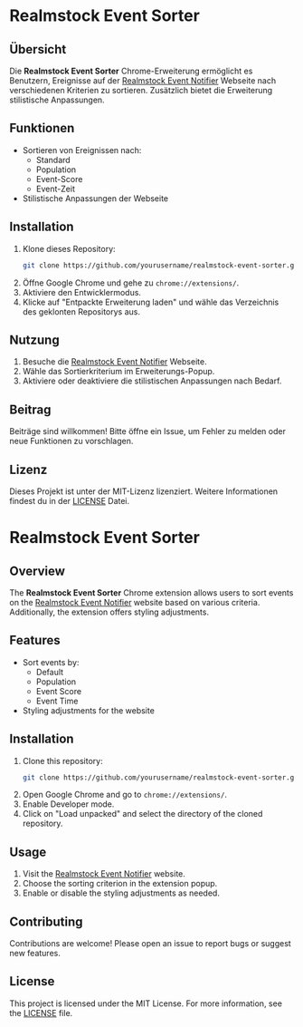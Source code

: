 
# Realmstock Event Sorter

## Übersicht

Die **Realmstock Event Sorter** Chrome-Erweiterung ermöglicht es Benutzern, Ereignisse auf der [Realmstock Event Notifier](https://realmstock.com/pages/event-notifier) Webseite nach verschiedenen Kriterien zu sortieren. Zusätzlich bietet die Erweiterung stilistische Anpassungen.

## Funktionen

- Sortieren von Ereignissen nach:
  - Standard
  - Population
  - Event-Score
  - Event-Zeit
- Stilistische Anpassungen der Webseite


## Installation

1. Klone dieses Repository:
   ```bash
   git clone https://github.com/yourusername/realmstock-event-sorter.git
   ```
2. Öffne Google Chrome und gehe zu `chrome://extensions/`.
3. Aktiviere den Entwicklermodus.
4. Klicke auf "Entpackte Erweiterung laden" und wähle das Verzeichnis des geklonten Repositorys aus.

## Nutzung

1. Besuche die [Realmstock Event Notifier](https://realmstock.com/pages/event-notifier) Webseite.
2. Wähle das Sortierkriterium im Erweiterungs-Popup.
3. Aktiviere oder deaktiviere die stilistischen Anpassungen nach Bedarf.

## Beitrag

Beiträge sind willkommen! Bitte öffne ein Issue, um Fehler zu melden oder neue Funktionen zu vorschlagen.

## Lizenz

Dieses Projekt ist unter der MIT-Lizenz lizenziert. Weitere Informationen findest du in der [LICENSE](LICENSE) Datei.


# Realmstock Event Sorter

## Overview

The **Realmstock Event Sorter** Chrome extension allows users to sort events on the [Realmstock Event Notifier](https://realmstock.com/pages/event-notifier) website based on various criteria. Additionally, the extension offers styling adjustments.

## Features

- Sort events by:
  - Default
  - Population
  - Event Score
  - Event Time
- Styling adjustments for the website


## Installation

1. Clone this repository:
   ```bash
   git clone https://github.com/yourusername/realmstock-event-sorter.git
   ```
2. Open Google Chrome and go to `chrome://extensions/`.
3. Enable Developer mode.
4. Click on "Load unpacked" and select the directory of the cloned repository.

## Usage

1. Visit the [Realmstock Event Notifier](https://realmstock.com/pages/event-notifier) website.
2. Choose the sorting criterion in the extension popup.
3. Enable or disable the styling adjustments as needed.

## Contributing

Contributions are welcome! Please open an issue to report bugs or suggest new features.

## License

This project is licensed under the MIT License. For more information, see the [LICENSE](LICENSE) file.
